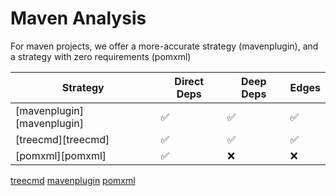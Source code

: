 # Maven Analysis

For maven projects, we offer a more-accurate strategy (mavenplugin), and a strategy with zero requirements (pomxml)

| Strategy    | Direct Deps | Deep Deps | Edges |
| ---         | ---         | ---       | ---   |
| [mavenplugin][mavenplugin] | ✅          | ✅        | ✅    |
| [treecmd][treecmd]         | ✅          | ✅        | ✅    |
| [pomxml][pomxml]           | ✅          | ❌        | ❌    |

[treecmd](treecmd.md)
[mavenplugin](mavenplugin.md)
[pomxml](pomxml.md)

<!--

TODO: write docs, like Gradle's.

Docs outline:

- Concepts
  - Multi-module reactor builds
  - POMs and POM closures
  - settings.xml
- Discovery
  - Finding pom.xmls
- Tactics
  - dependency:tree
  - POM parsing

 -->
